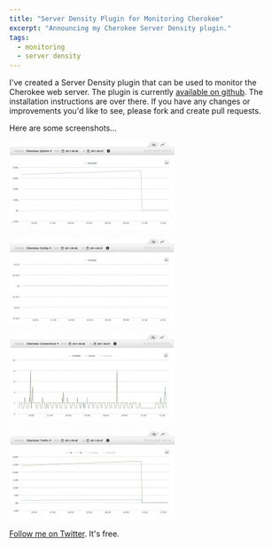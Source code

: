 ```yaml
---
title: "Server Density Plugin for Monitoring Cherokee"
excerpt: "Announcing my Cherokee Server Density plugin."
tags:
  - monitoring
  - server density
---
```


I've created a Server Density plugin that can be used to monitor the Cherokee web server. The plugin is currently [available on github](http://github.com/cloudartisan/sd-cherokee). The installation instructions are over there. If you have any changes or improvements you'd like to see, please fork and create pull requests.

Here are some screenshots...

[![Cherokee Uptime](/assets/images/2011/05/cherokee_uptime-300x159.jpg)](/assets/images/2011/05/cherokee_uptime.jpg)

[![Cherokee Configured Threads](/assets/images/2011/05/cherokee_config_threads-300x155.jpg)](/assets/images/2011/05/cherokee_config_threads.jpg)

[![Cherokee Connections](/assets/images/2011/05/cherokee_connections-300x158.jpg)](/assets/images/2011/05/cherokee_connections.jpg)

[![Cherokee Traffic](/assets/images/2011/05/cherokee_traffic-300x160.jpg)](/assets/images/2011/05/cherokee_traffic.jpg)

[Follow me on Twitter](http://twitter.com/davidltaylor). It's free.
